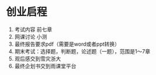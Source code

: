 # 创业启程

1. 考试内容 前七章
2. 网课讨论 小测
3. 最终报告要求pdf（需要是word或者ppt转换）
4. 期末考试：选择题，判断题，论述题（一题），范围是1～7章
5. 观后感交到雪灾浙大
6. 最终企划书交到雨课堂平台
